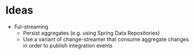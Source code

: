 # Ideas

* Ful-streaming
    * Persist aggregates (e.g. using Spring Data Repositories)
    * Use a variant of change-streamer that consume aggregate changes in order to publish integration events